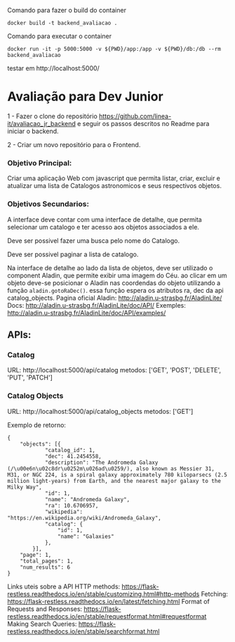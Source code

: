 

Comando para fazer o build do container
```
docker build -t backend_avaliacao .
```


Comando para executar o container
```
docker run -it -p 5000:5000 -v ${PWD}/app:/app -v ${PWD}/db:/db --rm backend_avaliacao
```

testar em 
http://localhost:5000/


# Avaliação para Dev Junior 

1 - Fazer o clone do repositório https://github.com/linea-it/avaliacao_jr_backend e seguir os passos descritos no Readme para iniciar o backend. 

2 - Criar um novo repositório para o Frontend. 


### Objetivo Principal:
Criar uma aplicação Web com javascript que permita listar, criar, excluir e atualizar uma lista de Catalogos astronomicos e seus respectivos objetos.

### Objetivos Secundarios:
A interface deve contar com uma interface de detalhe, que permita selecionar um catalogo e ter acesso aos objetos associados a ele. 

Deve ser possivel fazer uma busca pelo nome do Catalogo. 

Deve ser possivel paginar a lista de catalogo.

Na interface de detalhe ao lado da lista de objetos, deve ser utilizado o component Aladin, que permite exibir uma imagem do Céu. ao clicar em um objeto deve-se posicionar o Aladin nas coordendas do objeto utilizando a função ```aladin.gotoRaDec()```. essa função espera os atributos ra, dec da api catalog_objects. 
Pagina oficial Aladin: http://aladin.u-strasbg.fr/AladinLite/ 
Docs: http://aladin.u-strasbg.fr/AladinLite/doc/API/
Exemples: http://aladin.u-strasbg.fr/AladinLite/doc/API/examples/





## APIs:
### Catalog
URL: http://localhost:5000/api/catalog
metodos: ['GET', 'POST', 'DELETE', 'PUT', 'PATCH']

### Catalog Objects
URL: http://localhost:5000/api/catalog_objects
metodos: ['GET']

Exemplo de retorno: 
```
{
	"objects": [{
			"catalog_id": 1,
			"dec": 41.2454558,
			"description": "The Andromeda Galaxy (/\u00e6n\u02c8dr\u0252m\u026ad\u0259/), also known as Messier 31, M31, or NGC 224, is a spiral galaxy approximately 780 kiloparsecs (2.5 million light-years) from Earth, and the nearest major galaxy to the Milky Way",
			"id": 1,
			"name": "Andromeda Galaxy",
			"ra": 10.6706957,
			"wikipedia": "https://en.wikipedia.org/wiki/Andromeda_Galaxy",
            "catalog": {
				"id": 1,
				"name": "Galaxies"
			},
		}],
    "page": 1,
	"total_pages": 1,
    "num_results": 6
}

```




Links uteis sobre a API
HTTP methods: https://flask-restless.readthedocs.io/en/stable/customizing.html#http-methods
Fetching: https://flask-restless.readthedocs.io/en/latest/fetching.html
Format of Requests and Responses: https://flask-restless.readthedocs.io/en/stable/requestformat.html#requestformat
Making Search Queries: https://flask-restless.readthedocs.io/en/stable/searchformat.html






